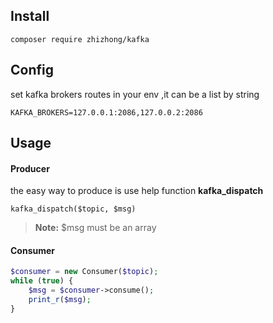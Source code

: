 ## Install

```
composer require zhizhong/kafka
```

## Config
set kafka brokers routes in your env ,it can be a list by string 

```
KAFKA_BROKERS=127.0.0.1:2086,127.0.0.2:2086
```


## Usage

#### Producer


the easy way to produce is use help function  **kafka_dispatch**

```
kafka_dispatch($topic, $msg)
```

> **Note:**  $msg  must be an array


#### Consumer
```php
$consumer = new Consumer($topic);
while (true) {
    $msg = $consumer->consume();
    print_r($msg);
}



